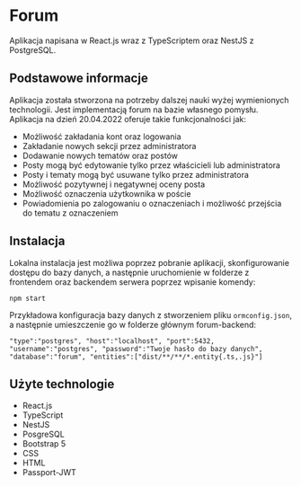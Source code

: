# Forum

Aplikacja napisana w React.js wraz z TypeScriptem oraz NestJS z PostgreSQL.

## Podstawowe informacje

Aplikacja została stworzona na potrzeby dalszej nauki wyżej wymienionych technologii. Jest implementacją forum na bazie własnego pomysłu. Aplikacja na dzień 20.04.2022 oferuje takie funkcjonalności jak:
- Możliwość zakładania kont oraz logowania
- Zakładanie nowych sekcji przez administratora
- Dodawanie nowych tematów oraz postów
- Posty mogą być edytowanie tylko przez właścicieli lub administratora
- Posty i tematy mogą być usuwane tylko przez administratora
- Możliwość pozytywnej i negatywnej oceny posta
- Możliwość oznaczenia użytkownika w poście
- Powiadomienia po zalogowaniu o oznaczeniach i możliwość przejścia do tematu z oznaczeniem

## Instalacja
Lokalna instalacja jest możliwa poprzez pobranie aplikacji, skonfigurowanie dostępu do bazy danych, a następnie uruchomienie w folderze z frontendem oraz backendem serwera poprzez wpisanie komendy:

`npm start`

Przykładowa konfiguracja bazy danych z stworzeniem pliku `ormconfig.json`, a następnie umieszczenie go w folderze głównym forum-backend:

`
"type":"postgres",
"host":"localhost",
"port":5432,
"username":"postgres",
"password":"Twoje hasło do bazy danych",
"database":"forum",
"entities":["dist/**/**/*.entity{.ts,.js}"]
`

## Użyte technologie
- React.js
- TypeScript
- NestJS
- PosgreSQL
- Bootstrap 5
- CSS
- HTML
- Passport-JWT
